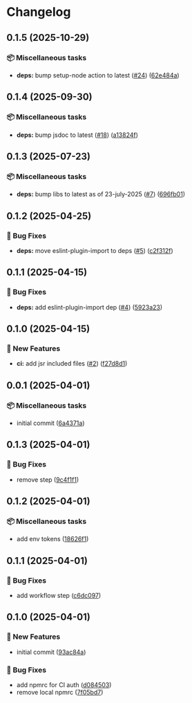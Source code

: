 # Changelog

## 0.1.5 (2025-10-29)

### 📦 Miscellaneous tasks

* **deps:** bump setup-node action to latest ([#24](https://github.com/MainQueueIO/typescript-style/issues/24)) ([62e484a](https://github.com/MainQueueIO/typescript-style/commit/62e484ac6a68078b27020abd56e9d7426395ad45))

## 0.1.4 (2025-09-30)

### 📦 Miscellaneous tasks

* **deps:** bump jsdoc to latest ([#18](https://github.com/MainQueueIO/typescript-style/issues/18)) ([a13824f](https://github.com/MainQueueIO/typescript-style/commit/a13824f5f7b86f74fda8d776fa5ef40aaeda2aa4))

## 0.1.3 (2025-07-23)

### 📦 Miscellaneous tasks

* **deps:** bump libs to latest as of 23-july-2025 ([#7](https://github.com/MainQueueIO/typescript-style/issues/7)) ([696fb01](https://github.com/MainQueueIO/typescript-style/commit/696fb01a1d2eb934054690ffa984dce5e692daf9))

## 0.1.2 (2025-04-25)

### 🐛 Bug Fixes

* **deps:** move eslint-plugin-import to deps ([#5](https://github.com/MainQueueIO/typescript-style/issues/5)) ([c2f312f](https://github.com/MainQueueIO/typescript-style/commit/c2f312f62786b4d7d3a809d380935c04a2e21123))

## 0.1.1 (2025-04-15)

### 🐛 Bug Fixes

* **deps:** add eslint-plugin-import dep ([#4](https://github.com/MainQueueIO/typescript-style/issues/4)) ([5923a23](https://github.com/MainQueueIO/typescript-style/commit/5923a2388b8b2398f4eb2116b69730c11f3763ec))

## 0.1.0 (2025-04-15)

### 🚀 New Features

* **ci:** add jsr included files ([#2](https://github.com/MainQueueIO/typescript-style/issues/2)) ([f27d8d1](https://github.com/MainQueueIO/typescript-style/commit/f27d8d10739cda716873211afee236ecff687b5f))

## 0.0.1 (2025-04-01)

### 📦 Miscellaneous tasks

* initial commit ([6a4371a](https://github.com/MainQueueIO/typescript-style/commit/6a4371a14c0759883b156f366a6aa4d515b61810))

## 0.1.3 (2025-04-01)

### 🐛 Bug Fixes

* remove step ([9c4f1f1](https://github.com/MainQueueIO/typescript-style/commit/9c4f1f17716763dff05e20014d82d9021610fd29))

## 0.1.2 (2025-04-01)

### 📦 Miscellaneous tasks

* add env tokens ([18626f1](https://github.com/MainQueueIO/typescript-style/commit/18626f1a1b774461181ea62414ef80466deb0a3d))

## 0.1.1 (2025-04-01)

### 🐛 Bug Fixes

* add workflow step ([c6dc097](https://github.com/MainQueueIO/typescript-style/commit/c6dc097758c47dbc8d272c0824c82619de961a7b))

## 0.1.0 (2025-04-01)

### 🚀 New Features

* initial commit ([93ac84a](https://github.com/MainQueueIO/typescript-styles/commit/93ac84ac6e811b5d727aa8650aeb4ad8f9a7c99f))

### 🐛 Bug Fixes

* add npmrc for CI auth ([d084503](https://github.com/MainQueueIO/typescript-styles/commit/d0845039f3f210d6402b4c43695e4aeaf43e2ac8))
* remove local npmrc ([7f05bd7](https://github.com/MainQueueIO/typescript-styles/commit/7f05bd788a98c6504e391431dcf99592cc0e0a44))
